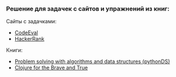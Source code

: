 ### Решение для задачек с сайтов и упражнений из книг:

Сайты с задачками:
* [CodeEval](https://www.codeeval.com/profile/Nata/)
* [HackerRank](https://www.hackerrank.com/)

Книги:
* [Problem solving with algorithms and data structures (pythonDS)](http://interactivepython.org/runestone/static/pythonds/index.html)
* [Clojure for the Brave and True](http://www.braveclojure.com/)
